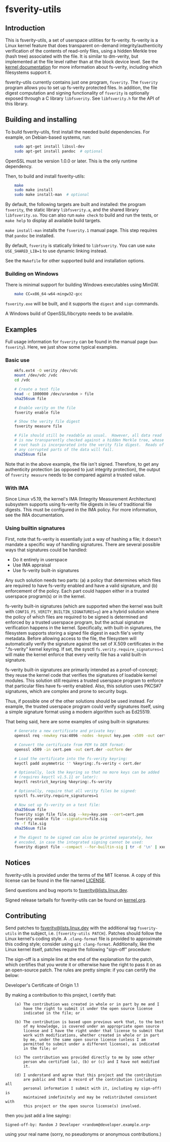 # fsverity-utils

## Introduction

This is fsverity-utils, a set of userspace utilities for fs-verity.
fs-verity is a Linux kernel feature that does transparent on-demand
integrity/authenticity verification of the contents of read-only
files, using a hidden Merkle tree (hash tree) associated with the
file.  It is similar to dm-verity, but implemented at the file level
rather than at the block device level.  See the [kernel
documentation](https://www.kernel.org/doc/html/latest/filesystems/fsverity.html)
for more information about fs-verity, including which filesystems
support it.

fsverity-utils currently contains just one program, `fsverity`.  The
`fsverity` program allows you to set up fs-verity protected files.
In addition, the file digest computation and signing functionality of
`fsverity` is optionally exposed through a C library `libfsverity`.
See `libfsverity.h` for the API of this library.

## Building and installing

To build fsverity-utils, first install the needed build dependencies.  For
example, on Debian-based systems, run:

```bash
    sudo apt-get install libssl-dev
    sudo apt-get install pandoc  # optional
```

OpenSSL must be version 1.0.0 or later.  This is the only runtime dependency.

Then, to build and install fsverity-utils:

```bash
    make
    sudo make install
    sudo make install-man  # optional
```

By default, the following targets are built and installed: the program
`fsverity`, the static library `libfsverity.a`, and the shared library
`libfsverity.so`.  You can also run `make check` to build and run the
tests, or `make help` to display all available build targets.

`make install-man` installs the `fsverity.1` manual page.  This step requires
that `pandoc` be installed.

By default, `fsverity` is statically linked to `libfsverity`.  You can
use `make USE_SHARED_LIB=1` to use dynamic linking instead.

See the `Makefile` for other supported build and installation options.

### Building on Windows

There is minimal support for building Windows executables using MinGW.
```bash
    make CC=x86_64-w64-mingw32-gcc
```

`fsverity.exe` will be built, and it supports the `digest` and `sign` commands.

A Windows build of OpenSSL/libcrypto needs to be available.

## Examples

Full usage information for `fsverity` can be found in the manual page
(`man fsverity`).  Here, we just show some typical examples.

### Basic use

```bash
    mkfs.ext4 -O verity /dev/vdc
    mount /dev/vdc /vdc
    cd /vdc

    # Create a test file
    head -c 1000000 /dev/urandom > file
    sha256sum file

    # Enable verity on the file
    fsverity enable file

    # Show the verity file digest
    fsverity measure file

    # File should still be readable as usual.  However, all data read
    # is now transparently checked against a hidden Merkle tree, whose
    # root hash is incorporated into the verity file digest.  Reads of
    # any corrupted parts of the data will fail.
    sha256sum file
```

Note that in the above example, the file isn't signed.  Therefore, to
get any authenticity protection (as opposed to just integrity
protection), the output of `fsverity measure` needs to be compared
against a trusted value.

### With IMA

Since Linux v5.19, the kernel's IMA (Integrity Measurement
Architecture) subsystem supports using fs-verity file digests in lieu
of traditional file digests.  This must be configured in the IMA
policy.  For more information, see the IMA documentation.

### Using builtin signatures

First, note that fs-verity is essentially just a way of hashing a
file; it doesn't mandate a specific way of handling signatures.
There are several possible ways that signatures could be handled:

* Do it entirely in userspace
* Use IMA appraisal
* Use fs-verity built-in signatures

Any such solution needs two parts: (a) a policy that determines which
files are required to have fs-verity enabled and have a valid
signature, and (b) enforcement of the policy.  Each part could happen
either in a trusted userspace program(s) or in the kernel.

fs-verity built-in signatures (which are supported when the kernel was
built with `CONFIG_FS_VERITY_BUILTIN_SIGNATURES=y`) are a hybrid
solution where the policy of which files are required to be signed is
determined and enforced by a trusted userspace program, but the actual
signature verification happens in the kernel.  Specifically, with
built-in signatures, the filesystem supports storing a signed file
digest in each file's verity metadata.  Before allowing access to the
file, the filesystem will automatically verify the signature against
the set of X.509 certificates in the ".fs-verity" kernel keyring.  If
set, the sysctl `fs.verity.require_signatures=1` will make the kernel
enforce that every verity file has a valid built-in signature.

fs-verity built-in signatures are primarily intended as a
proof-of-concept; they reuse the kernel code that verifies the
signatures of loadable kernel modules.  This solution still requires a
trusted userspace program to enforce that particular files have
fs-verity enabled.  Also, this solution uses PKCS#7 signatures, which
are complex and prone to security bugs.

Thus, if possible one of the other solutions should be used instead.
For example, the trusted userspace program could verify signatures
itself, using a simple signature format using a modern algorithm such
as Ed25519.

That being said, here are some examples of using built-in signatures:

```bash
    # Generate a new certificate and private key:
    openssl req -newkey rsa:4096 -nodes -keyout key.pem -x509 -out cert.pem

    # Convert the certificate from PEM to DER format:
    openssl x509 -in cert.pem -out cert.der -outform der

    # Load the certificate into the fs-verity keyring:
    keyctl padd asymmetric '' %keyring:.fs-verity < cert.der

    # Optionally, lock the keyring so that no more keys can be added
    # (requires keyctl v1.5.11 or later):
    keyctl restrict_keyring %keyring:.fs-verity

    # Optionally, require that all verity files be signed:
    sysctl fs.verity.require_signatures=1

    # Now set up fs-verity on a test file:
    sha256sum file
    fsverity sign file file.sig --key=key.pem --cert=cert.pem
    fsverity enable file --signature=file.sig
    rm -f file.sig
    sha256sum file

    # The digest to be signed can also be printed separately, hex
    # encoded, in case the integrated signing cannot be used:
    fsverity digest file --compact --for-builtin-sig | tr -d '\n' | xxd -p -r | openssl smime -sign -in /dev/stdin ...
```

## Notices

fsverity-utils is provided under the terms of the MIT license.  A copy
of this license can be found in the file named [LICENSE](LICENSE).

Send questions and bug reports to fsverity@lists.linux.dev.

Signed release tarballs for fsverity-utils can be found on
[kernel.org](https://kernel.org/pub/linux/kernel/people/ebiggers/fsverity-utils/).

## Contributing

Send patches to fsverity@lists.linux.dev with the additional tag
`fsverity-utils` in the subject, i.e. `[fsverity-utils PATCH]`.
Patches should follow the Linux kernel's coding style.  A
`.clang-format` file is provided to approximate this coding style;
consider using `git clang-format`.  Additionally, like the Linux
kernel itself, patches require the following "sign-off" procedure:

The sign-off is a simple line at the end of the explanation for the
patch, which certifies that you wrote it or otherwise have the right
to pass it on as an open-source patch.  The rules are pretty simple:
if you can certify the below:

Developer's Certificate of Origin 1.1

By making a contribution to this project, I certify that:

        (a) The contribution was created in whole or in part by me and I
            have the right to submit it under the open source license
            indicated in the file; or

        (b) The contribution is based upon previous work that, to the best
            of my knowledge, is covered under an appropriate open source
            license and I have the right under that license to submit that
            work with modifications, whether created in whole or in part
            by me, under the same open source license (unless I am
            permitted to submit under a different license), as indicated
            in the file; or

        (c) The contribution was provided directly to me by some other
            person who certified (a), (b) or (c) and I have not modified
            it.

        (d) I understand and agree that this project and the contribution
            are public and that a record of the contribution (including all
            personal information I submit with it, including my sign-off) is
            maintained indefinitely and may be redistributed consistent with
            this project or the open source license(s) involved.

then you just add a line saying::

	Signed-off-by: Random J Developer <random@developer.example.org>

using your real name (sorry, no pseudonyms or anonymous contributions.)
